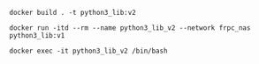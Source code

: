 ```shell
docker build . -t python3_lib:v2
```

```shell
docker run -itd --rm --name python3_lib_v2 --network frpc_nas python3_lib:v1
```

```shell
docker exec -it python3_lib_v2 /bin/bash
```












